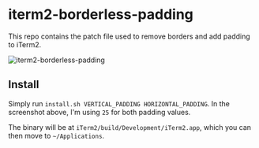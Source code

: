 # iterm2-borderless-padding

This repo contains the patch file used to remove borders and add padding to iTerm2.

![iterm2-borderless-padding](http://i.imgur.com/QsMVfNq.png)

## Install

Simply run `install.sh VERTICAL_PADDING HORIZONTAL_PADDING`. In the screenshot above, I'm using `25` for both padding values.

The binary will be at `iTerm2/build/Development/iTerm2.app`, which you can then move to `~/Applications`.
